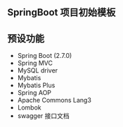 ## SpringBoot 项目初始模板

## 预设功能
- Spring Boot (2.7.0)
- Spring MVC
- MySQL driver
- Mybatis
- Mybatis Plus
- Spring AOP
- Apache Commons Lang3
- Lombok
- swagger 接口文档